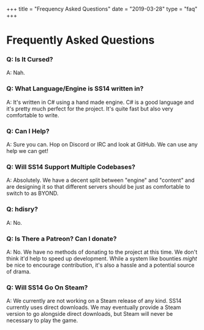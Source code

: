 +++
title = "Frequency Asked Questions"
date = "2019-03-28"
type = "faq"
+++

# Frequently Asked Questions

### Q: Is It Cursed?

A: Nah.

### Q: What Language/Engine is SS14 written in?

A: It's written in C# using a hand made engine. C# is a good language and it's pretty much perfect for the project. It's quite fast but also very comfortable to write.

### Q: Can I Help?

A: Sure you can. Hop on Discord or IRC and look at GitHub. We can use any help we can get!

### Q: Will SS14 Support Multiple Codebases?

A: Absolutely. We have a decent split between "engine" and "content" and are designing it so that different servers should be just as comfortable to switch to as BYOND.

### Q: hdisry?

A: No.

### Q: Is There a Patreon? Can I donate?

A: No. We have no methods of donating to the project at this time. We don't think it'd help to speed up development. While a system like bounties *might* be nice to encourage contribution, it's also a hassle and a potential source of drama.

### Q: Will SS14 Go On Steam?

A: We currently are not working on a Steam release of any kind. SS14 currently uses direct downloads. We may eventually provide a Steam version to go alongside direct downloads, but Steam will never be necessary to play the game.
